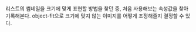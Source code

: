 리스트의 썸네일을 크기에 맞게 표현할 방법을 찾던 중, 처음 사용해보는 속성값을 찾아 기록해본다.
object-fit으로 크기에 맞지 않는 이미지를 어떻게 조정해줄지 결정할 수 있다.
